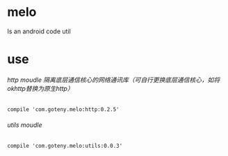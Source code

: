 # melo
Is an android code util

# use

###### http moudle 隔离底层通信核心的网络通讯库（可自行更换底层通信核心，如将okhttp替换为原生http）
	compile 'com.goteny.melo:http:0.2.5'
	
###### utils moudle
    compile 'com.goteny.melo:utils:0.0.3'